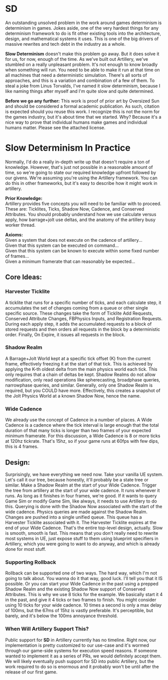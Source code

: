 # **SD**
An outstanding unsolved problem in the work around games determinism is determinism in games. Jokes aside, one of the very hardest things for any determinism framework to do is fit other existing tools into the architecture, design, and mathematical systems it uses. This is one of the big drivers of massive rewrites and tech debt in the industry as a whole.   

**Slow Determinism** doesn't make this problem go away. But it does solve it for us, for now, enough of the time. As we've built out Artillery, we've stumbled on a really unpleasant problem. It's not enough to know broadly when something will run. You need to be able to make it run at that time on all machines that need a deterministic simulation. There's all sorts of approaches, and this is a variation and combination of a few of them. To steal a joke from Linus Torvalds, I've named it slow determinism, because I like naming things after myself and I'm quite slow and quite determined. 

**Before we go any further:** This work is proof of prior art by Oversized Sun and should be considered a formal academic publication. As such, citation is expected should you reuse this work. I recognize this is not the norm for the games industry, but it's about time that we started. Why? Because it's a nice way to prove that individual humans make games and individual humans matter. Please see the attached license. 

# Slow Determinism In Practice
Normally, I'd do a really in-depth write up that doesn't require a ton of knowledge. However, that's just not possible in a reasonable amount of time, so we're going to state our required knowledge upfront followed by our givens. We're assuming you're using the Artillery framework. You can do this in other frameworks, but it's easy to describe how it might work in artillery.  

**Prior Knowledge:**  
Artillery provides five concepts you will need to be familiar with to proceed. These are: Ticklites, Ticks, Shadow Now, Cadence, and Conserved Attributes. You should probably understand how we use calculate versus apply, how barrage+jolt use deltas, and the anatomy of the artillery busy worker thread.

**Axioms:**  
Given a system that does not execute on the cadence of artillery...  
Given that this system can be executed on command...  
Given that this system can be known to execute within some fixed number of frames...  
Given a minimum framerate that can reasonably be expected...  

## **Core Ideas:**  
### **Harvester Ticklite**  
A ticklite that runs for a specific number of ticks, and each calculate step, it accumulates the set of changes coming from a queue or other single specific source. These changes take the form of Ticklite Add Requests, Conserved Attribute Changes, FBPhysics Inputs, and Registration Requests. During each apply step, it adds the accumulated requests to a block of stored requests and then orders all requests in the block by a deterministic order. Finally, On Expire, it issues all requests in the block.  
   
### **Shadow Realm**  
A Barrage+Jolt World kept at a specific tick offset (K) from the current frame, effectively freezing it at the start of that tick. This is achieved by applying the K-th oldest delta from the main physics world each tick. This only requires that a chain of deltas be kept. Shadow Realms do not allow modification, only read operations like spherecasting, broadphase queries, narrowphase queries, and similar. Generally, only one Shadow Realm is required, but you COULD have more. Effectively, this creates a snapshot of the Jolt Physics World at a known Shadow Now, hence the name.  
  
### **Wide Cadence**   
We already use the concept of Cadence in a number of places. A Wide Cadence is a cadence where the tick interval is large enough that the total duration of that many ticks is longer than two frames of your expected minimum framerate. For this discussion, a Wide Cadence is 8 or more ticks at 120hz tickrate. That's 15hz, so if your game runs at 60fps with few dips, this is 4 frames. 

## **Design:**  
Surprisingly, we have everything we need now. Take your vanilla UE system. Let's call it our tree, because honestly, it'll probably be a state tree or similar. Make a Shadow Realm at the start of your Wide Cadence. Trigger the tree from artillery at the start of your wide cadence. It runs whenever it runs. As long as it finishes in four frames, we're good. If it wants to query Game Sim or modify Game Sim, like always, it needs to use Artillery to do this. Querying is done with the Shadow Now associated with the start of the wide cadence. Physics queries are made against the Shadow Realm. Changes are pushed into a single unified queue. This queue has a Harvester Ticklite associated with it. The Harvester Ticklite expires at the end of your Wide Cadence. That's the entire top-level design, actually. Slow is smooth, smooth is fast. This means that you don't really need to rewrite most systems in UE, just expose stuff to them using blueprint specifiers in Artillery, which you were going to want to do anyway, and which is already done for most stuff.  

### **Supporting Rollback**  
Rollback can be supported one of two ways. The hard way, which I'm not going to talk about. You wanna do it that way, good luck. I'll tell you that it IS possible. Or you can start your Wide Cadence in the past using a prepped Shadow Realm and the existing Shadow Now support of Conserved Attributes. This is why we use 8 ticks for the example. We basically start it 4 in the past, and give it 4 ticks or two frames to finish. You might consider using 10 ticks for your wide cadence. 10 times a second is only a max delay of 100ms, but the 67ms of 15hz is vastly preferable. It's perceptible, but barely, and it's below the 100ms annoyance threshold.

### **When Will Artillery Support This?**  
Public support for **SD** in Artillery currently has no timeline. Right now, our implementation is pretty customized to our use-case and it's wormed through our game-side systems for execution speed reasons. If someone wanted to implement it as a series of PRs, we would definitely accept them. We will likely eventually push support for SD into public Artillery, but the work required to do so is enormous and it probably won't be until after the release of our first game.
